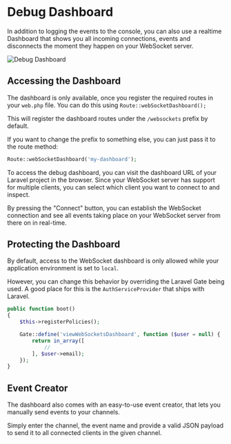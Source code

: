 # Debug Dashboard

In addition to logging the events to the console, you can also use a realtime Dashboard that shows you all incoming connections, events and disconnects the moment they happen on your WebSocket server.

![Debug Dashboard](/img/dashboard.jpg)

## Accessing the Dashboard

The dashboard is only available, once you register the required routes in your `web.php` file.
You can do this using `Route::webSocketDashboard();`

This will register the dashboard routes under the `/websockets` prefix by default.

If you want to change the prefix to something else, you can just pass it to the route method:

```php
Route::webSocketDashboard('my-dashboard');
```

To access the debug dashboard, you can visit the dashboard URL of your Laravel project in the browser. 
Since your WebSocket server has support for multiple clients, you can select which client you want to connect to and inspect.

By pressing the "Connect" button, you can establish the WebSocket connection and see all events taking place on your WebSocket server from there on in real-time.

## Protecting the Dashboard

By default, access to the WebSocket dashboard is only allowed while your application environment is set to `local`.

However, you can change this behavior by overriding the Laravel Gate being used. A good place for this is the `AuthServiceProvider` that ships with Laravel.

```php
public function boot()
{
    $this->registerPolicies();

    Gate::define('viewWebSocketsDashboard', function ($user = null) {
        return in_array([
        	// 
        ], $user->email);
    });
}
```

## Event Creator

The dashboard also comes with an easy-to-use event creator, that lets you manually send events to your channels.

Simply enter the channel, the event name and provide a valid JSON payload to send it to all connected clients in the given channel.